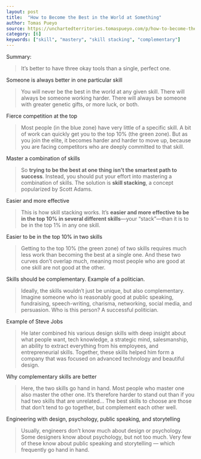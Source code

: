 ```yaml
---
layout: post
title:  "How to Become the Best in the World at Something"
author: Tomas Pueyo
source: https://unchartedterritories.tomaspueyo.com/p/how-to-become-the-best-in-the-world
category: [6]
keywords: ["skill", "mastery", "skill stacking", "complementary"]
---
```


Summary:

> It’s better to have three okay tools than a single, perfect one.

Someone is always better in one particular skill

> You will never be the best in the world at any given skill. There will always be someone working harder. There will always be someone with greater genetic gifts, or more luck, or both.

Fierce competition at the top

> Most people (in the blue zone) have very little of a specific skill. A bit of work can quickly get you to the top 10% (the green zone). But as you join the elite, it becomes harder and harder to move up, because you are facing competitors who are deeply committed to that skill.

Master a combination of skills

> So **trying to be the best at one thing isn’t the smartest path to success**. Instead, you should put your effort into mastering a combination of skills. The solution is **skill stacking**, a concept popularized by Scott Adams.

Easier and more effective

> This is how skill stacking works. It’s **easier and more effective to be in the top 10% in several different skills**—your “stack”—than it is to be in the top 1% in any one skill.

Easier to be in the top 10% in two skills

> Getting to the top 10% (the green zone) of two skills requires much less work than becoming the best at a single one. And these two curves don’t overlap much, meaning most people who are good at one skill are not good at the other.

Skills should be complementary. Example of a politician.

> Ideally, the skills wouldn’t just be unique, but also complementary. Imagine someone who is reasonably good at public speaking, fundraising, speech-writing, charisma, networking, social media, and persuasion. Who is this person? A successful politician.

Example of Steve Jobs

> He later combined his various design skills with deep insight about what people want, tech knowledge, a strategic mind, salesmanship, an ability to extract everything from his employees, and entrepreneurial skills. Together, these skills helped him form a company that was focused on advanced technology and beautiful design.

Why complementary skills are better

> Here, the two skills go hand in hand. Most people who master one also master the other one. It’s therefore harder to stand out than if you had two skills that are unrelated... The best skills to choose are those that don’t tend to go together, but complement each other well.

Engineering with design, psychology, public speaking, and storytelling

> Usually, engineers don’t know much about design or psychology. Some designers know about psychology, but not too much. Very few of these know about public speaking and storytelling — which frequently go hand in hand.
